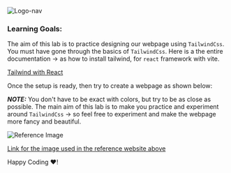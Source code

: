 ![Logo-nav](https://s3.ap-south-1.amazonaws.com/kalvi-education.github.io/front-end-web-development/Kalvium-Logo.png)


### Learning Goals:

The aim of this lab is to practice designing our webpage using `TailwindCss`.
You must have gone through the basics of `TailwindCss`. Here is a the entire documentation -> as how to install tailwind, for `react` framework with vite. 

[Tailwind with React](https://tailwindcss.com/docs/guides/vite)

Once the setup is ready, then try to create a webpage as shown below:

***NOTE:*** You don't have to be exact with colors, but try to be as close as possible. The main aim of this lab is to make you practice and experiment around `TailwindCss` -> so feel free to experiment and make the webpage more fancy and beautiful.

![Reference Image](https://s3.ap-south-1.amazonaws.com/kalvi-education.github.io/front-end-web-development/tailwindcss-react.png)

[Link for the image used in the reference website above](https://s3.ap-south-1.amazonaws.com/kalvi-education.github.io/front-end-web-development/Kalvium-Logo.png)

Happy Coding ❤️!
